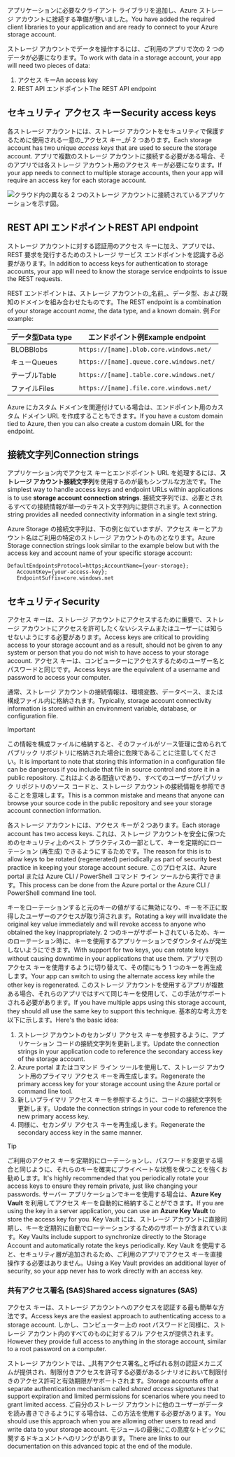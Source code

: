 <span data-ttu-id="bbae5-101">アプリケーションに必要なクライアント ライブラリを追加し、Azure ストレージ アカウントに接続する準備が整いました。</span><span class="sxs-lookup"><span data-stu-id="bbae5-101">You have added the required client libraries to your application and are ready to connect to your Azure storage account.</span></span>

<span data-ttu-id="bbae5-102">ストレージ アカウントでデータを操作するには、ご利用のアプリで次の 2 つのデータが必要になります。</span><span class="sxs-lookup"><span data-stu-id="bbae5-102">To work with data in a storage account, your app will need two pieces of data:</span></span>

1. <span data-ttu-id="bbae5-103">アクセス キー</span><span class="sxs-lookup"><span data-stu-id="bbae5-103">An access key</span></span>
1. <span data-ttu-id="bbae5-104">REST API エンドポイント</span><span class="sxs-lookup"><span data-stu-id="bbae5-104">The REST API endpoint</span></span>

## <a name="security-access-keys"></a><span data-ttu-id="bbae5-105">セキュリティ アクセス キー</span><span class="sxs-lookup"><span data-stu-id="bbae5-105">Security access keys</span></span>

<span data-ttu-id="bbae5-106">各ストレージ アカウントには、ストレージ アカウントをセキュリティで保護するために使用される一意の_アクセス キー_が 2 つあります。</span><span class="sxs-lookup"><span data-stu-id="bbae5-106">Each storage account has two unique _access keys_ that are used to secure the storage account.</span></span> <span data-ttu-id="bbae5-107">アプリで複数のストレージ アカウントに接続する必要がある場合、そのアプリでは各ストレージ アカウント用のアクセス キーが必要になります。</span><span class="sxs-lookup"><span data-stu-id="bbae5-107">If your app needs to connect to multiple storage accounts, then your app will require an access key for each storage account.</span></span>

![クラウド内の異なる 2 つのストレージ アカウントに接続されているアプリケーションを示す図。](..\media\6-multiple-accounts.png)

## <a name="rest-api-endpoint"></a><span data-ttu-id="bbae5-110">REST API エンドポイント</span><span class="sxs-lookup"><span data-stu-id="bbae5-110">REST API endpoint</span></span>

<span data-ttu-id="bbae5-111">ストレージ アカウントに対する認証用のアクセス キーに加え、アプリでは、REST 要求を発行するためのストレージ サービス エンドポイントを認識する必要があります。</span><span class="sxs-lookup"><span data-stu-id="bbae5-111">In addition to access keys for authentication to storage accounts, your app will need to know the storage service endpoints to issue the REST requests.</span></span> 

<span data-ttu-id="bbae5-112">REST エンドポイントは、ストレージ アカウントの_名前_、データ型、および既知のドメインを組み合わせたものです。</span><span class="sxs-lookup"><span data-stu-id="bbae5-112">The REST endpoint is a combination of your storage account _name_, the data type, and a known domain.</span></span> <span data-ttu-id="bbae5-113">例:</span><span class="sxs-lookup"><span data-stu-id="bbae5-113">For example:</span></span>

| <span data-ttu-id="bbae5-114">データ型</span><span class="sxs-lookup"><span data-stu-id="bbae5-114">Data type</span></span> | <span data-ttu-id="bbae5-115">エンドポイント例</span><span class="sxs-lookup"><span data-stu-id="bbae5-115">Example endpoint</span></span> |
|-----------|------------------|
| <span data-ttu-id="bbae5-116">BLOB</span><span class="sxs-lookup"><span data-stu-id="bbae5-116">Blobs</span></span>     | `https://[name].blob.core.windows.net/` |
| <span data-ttu-id="bbae5-117">キュー</span><span class="sxs-lookup"><span data-stu-id="bbae5-117">Queues</span></span>    | `https://[name].queue.core.windows.net/` |
| <span data-ttu-id="bbae5-118">テーブル</span><span class="sxs-lookup"><span data-stu-id="bbae5-118">Table</span></span>     | `https://[name].table.core.windows.net/` |
| <span data-ttu-id="bbae5-119">ファイル</span><span class="sxs-lookup"><span data-stu-id="bbae5-119">Files</span></span>     | `https://[name].file.core.windows.net/` |

<span data-ttu-id="bbae5-120">Azure にカスタム ドメインを関連付けている場合は、エンドポイント用のカスタム ドメイン URL を作成することもできます。</span><span class="sxs-lookup"><span data-stu-id="bbae5-120">If you have a custom domain tied to Azure, then you can also create a custom domain URL for the endpoint.</span></span>

## <a name="connection-strings"></a><span data-ttu-id="bbae5-121">接続文字列</span><span class="sxs-lookup"><span data-stu-id="bbae5-121">Connection strings</span></span>

<span data-ttu-id="bbae5-122">アプリケーション内でアクセス キーとエンドポイント URL を処理するには、**ストレージ アカウント接続文字列**を使用するのが最もシンプルな方法です。</span><span class="sxs-lookup"><span data-stu-id="bbae5-122">The simplest way to handle access keys and endpoint URLs within applications is to use **storage account connection strings**.</span></span> <span data-ttu-id="bbae5-123">接続文字列では、必要とされるすべての接続情報が単一のテキスト文字列内に提供されます。</span><span class="sxs-lookup"><span data-stu-id="bbae5-123">A connection string provides all needed connectivity information in a single text string.</span></span>

<span data-ttu-id="bbae5-124">Azure Storage の接続文字列は、下の例と似ていますが、アクセス キーとアカウント名はご利用の特定のストレージ アカウントのものとなります。</span><span class="sxs-lookup"><span data-stu-id="bbae5-124">Azure Storage connection strings look similar to the example below but with the access key and account name of your specific storage account:</span></span>

```
DefaultEndpointsProtocol=https;AccountName={your-storage};
   AccountKey={your-access-key};
   EndpointSuffix=core.windows.net
```

## <a name="security"></a><span data-ttu-id="bbae5-125">セキュリティ</span><span class="sxs-lookup"><span data-stu-id="bbae5-125">Security</span></span>

<span data-ttu-id="bbae5-126">アクセス キーは、ストレージ アカウントにアクセスするために重要で、ストレージ アカウントにアクセスを許可したくないシステムまたはユーザーには知らせないようにする必要があります。</span><span class="sxs-lookup"><span data-stu-id="bbae5-126">Access keys are critical to providing access to your storage account and as a result, should not be given to any system or person that you do not wish to have access to your storage account.</span></span> <span data-ttu-id="bbae5-127">アクセス キーは、コンピューターにアクセスするためのユーザー名とパスワードと同じです。</span><span class="sxs-lookup"><span data-stu-id="bbae5-127">Access keys are the equivalent of a username and password to access your computer.</span></span>

<span data-ttu-id="bbae5-128">通常、ストレージ アカウントの接続情報は、環境変数、データベース、または構成ファイル内に格納されます。</span><span class="sxs-lookup"><span data-stu-id="bbae5-128">Typically, storage account connectivity information is stored within an environment variable, database, or configuration file.</span></span>

> [!IMPORTANT]
> <span data-ttu-id="bbae5-129">この情報を構成ファイルに格納すると、そのファイルがソース管理に含められてパブリック リポジトリに格納された場合に危険であることに注意してください。</span><span class="sxs-lookup"><span data-stu-id="bbae5-129">It is important to note that storing this information in a configuration file can be dangerous if you include that file in source control and store it in a public repository.</span></span> <span data-ttu-id="bbae5-130">これはよくある間違いであり、すべてのユーザーがパブリック リポジトリのソース コードと、ストレージ アカウントの接続情報を参照できることを意味します。</span><span class="sxs-lookup"><span data-stu-id="bbae5-130">This is a common mistake and means that anyone can browse your source code in the public repository and see your storage account connection information.</span></span>

<span data-ttu-id="bbae5-131">各ストレージ アカウントには、アクセス キーが 2 つあります。</span><span class="sxs-lookup"><span data-stu-id="bbae5-131">Each storage account has two access keys.</span></span> <span data-ttu-id="bbae5-132">これは、ストレージ アカウントを安全に保つためのセキュリティ上のベスト プラクティスの一部として、キーを定期的にローテーション (再生成) できるようにするためです。</span><span class="sxs-lookup"><span data-stu-id="bbae5-132">The reason for this is to allow keys to be rotated (regenerated) periodically as part of security best practice in keeping your storage account secure.</span></span> <span data-ttu-id="bbae5-133">このプロセスは、Azure portal または Azure CLI / PowerShell コマンド ライン ツールから実行できます。</span><span class="sxs-lookup"><span data-stu-id="bbae5-133">This process can be done from the Azure portal or the Azure CLI / PowerShell command line tool.</span></span>

<span data-ttu-id="bbae5-134">キーをローテーションすると元のキーの値がするに無効になり、キーを不正に取得したユーザーのアクセスが取り消されます。</span><span class="sxs-lookup"><span data-stu-id="bbae5-134">Rotating a key will invalidate the original key value immediately and will revoke access to anyone who obtained the key inappropriately.</span></span> <span data-ttu-id="bbae5-135">2 つのキーがサポートされているため、キーのローテーション時に、キーを使用するアプリケーションでダウンタイムが発生しないようにできます。</span><span class="sxs-lookup"><span data-stu-id="bbae5-135">With support for two keys, you can rotate keys without causing downtime in your applications that use them.</span></span> <span data-ttu-id="bbae5-136">アプリで別のアクセス キーを使用するように切り替えて、その間にもう 1 つのキーを再生成します。</span><span class="sxs-lookup"><span data-stu-id="bbae5-136">Your app can switch to using the alternate access key while the other key is regenerated.</span></span> <span data-ttu-id="bbae5-137">このストレージ アカウントを使用するアプリが複数ある場合、それらのアプリではすべて同じキーを使用して、この手法がサポートされる必要があります。</span><span class="sxs-lookup"><span data-stu-id="bbae5-137">If you have multiple apps using this storage account, they should all use the same key to support this technique.</span></span> <span data-ttu-id="bbae5-138">基本的な考え方を以下に示します。</span><span class="sxs-lookup"><span data-stu-id="bbae5-138">Here's the basic idea:</span></span>

1. <span data-ttu-id="bbae5-139">ストレージ アカウントのセカンダリ アクセス キーを参照するように、アプリケーション コードの接続文字列を更新します。</span><span class="sxs-lookup"><span data-stu-id="bbae5-139">Update the connection strings in your application code to reference the secondary access key of the storage account.</span></span>
2. <span data-ttu-id="bbae5-140">Azure portal またはコマンド ライン ツールを使用して、ストレージ アカウント用のプライマリ アクセス キーを再生成します。</span><span class="sxs-lookup"><span data-stu-id="bbae5-140">Regenerate the primary access key for your storage account using the Azure portal or command line tool.</span></span>
3. <span data-ttu-id="bbae5-141">新しいプライマリ アクセス キーを参照するように、コードの接続文字列を更新します。</span><span class="sxs-lookup"><span data-stu-id="bbae5-141">Update the connection strings in your code to reference the new primary access key.</span></span>
4. <span data-ttu-id="bbae5-142">同様に、セカンダリ アクセス キーを再生成します。</span><span class="sxs-lookup"><span data-stu-id="bbae5-142">Regenerate the secondary access key in the same manner.</span></span>

> [!TIP]
> <span data-ttu-id="bbae5-143">ご利用のアクセス キーを定期的にローテーションし、パスワードを変更する場合と同じように、それらのキーを確実にプライベートな状態を保つことを強くお勧めします。</span><span class="sxs-lookup"><span data-stu-id="bbae5-143">It's highly recommended that you periodically rotate your access keys to ensure they remain private, just like changing your passwords.</span></span> <span data-ttu-id="bbae5-144">サーバー アプリケーションでキーを使用する場合は、**Azure Key Vault** を利用してアクセス キーを自動的に格納することができます。</span><span class="sxs-lookup"><span data-stu-id="bbae5-144">If you are using the key in a server application, you can use an **Azure Key Vault** to store the access key for you.</span></span> <span data-ttu-id="bbae5-145">Key Vault には、ストレージ アカウントに直接同期し、キーを定期的に自動でローテーションするためのサポートが含まれています。</span><span class="sxs-lookup"><span data-stu-id="bbae5-145">Key Vaults include support to synchronize directly to the Storage Account and automatically rotate the keys periodically.</span></span> <span data-ttu-id="bbae5-146">Key Vault を使用すると、セキュリティ層が追加されるため、ご利用のアプリでアクセス キーを直接操作する必要はありません。</span><span class="sxs-lookup"><span data-stu-id="bbae5-146">Using a Key Vault provides an additional layer of security, so your app never has to work directly with an access key.</span></span>

### <a name="shared-access-signatures-sas"></a><span data-ttu-id="bbae5-147">共有アクセス署名 (SAS)</span><span class="sxs-lookup"><span data-stu-id="bbae5-147">Shared access signatures (SAS)</span></span>

<span data-ttu-id="bbae5-148">アクセス キーは、ストレージ アカウントへのアクセスを認証する最も簡単な方法です。</span><span class="sxs-lookup"><span data-stu-id="bbae5-148">Access keys are the easiest approach to authenticating access to a storage account.</span></span> <span data-ttu-id="bbae5-149">しかし、コンピューター上の root パスワードと同様に、ストレージ アカウント内のすべてのものに対するフル アクセスが提供されます。</span><span class="sxs-lookup"><span data-stu-id="bbae5-149">However they provide full access to anything in the storage account, similar to a root password on a computer.</span></span>

<span data-ttu-id="bbae5-150">ストレージ アカウントでは、_共有アクセス署名_と呼ばれる別の認証メカニズムが提供され、制限付きアクセスを許可する必要があるシナリオにおいて制限付きのアクセス許可と有効期限がサポートされます。</span><span class="sxs-lookup"><span data-stu-id="bbae5-150">Storage accounts offer a separate authentication mechanism called _shared access signatures_ that support expiration and limited permissions for scenarios where you need to grant limited access.</span></span> <span data-ttu-id="bbae5-151">ご自分のストレージ アカウントに他のユーザーがデータを読み書きできるようにする場合は、この方法を使用する必要があります。</span><span class="sxs-lookup"><span data-stu-id="bbae5-151">You should use this approach when you are allowing other users to read and write data to your storage account.</span></span> <span data-ttu-id="bbae5-152">モジュールの最後にこの高度なトピックに関するドキュメントへのリンクがあります。</span><span class="sxs-lookup"><span data-stu-id="bbae5-152">There are links to our documentation on this advanced topic at the end of the module.</span></span>
